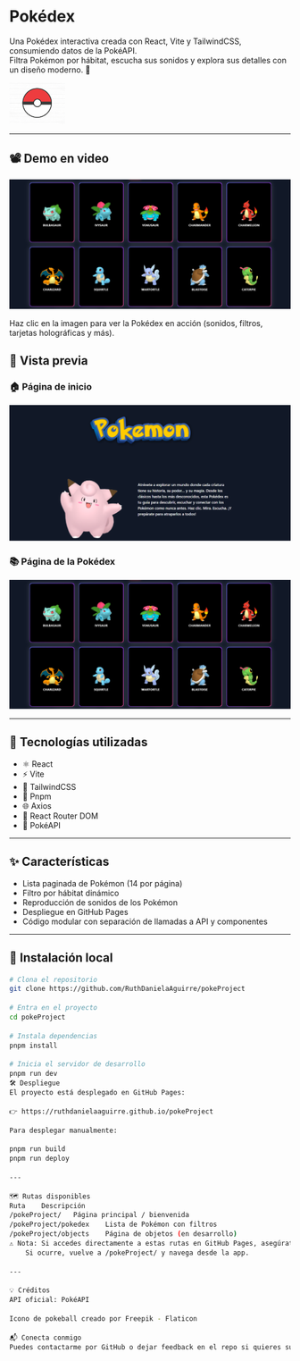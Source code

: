 # Pokédex

Una Pokédex interactiva creada con React, Vite y TailwindCSS, consumiendo datos de la PokéAPI.  
Filtra Pokémon por hábitat, escucha sus sonidos y explora sus detalles con un diseño moderno. 🌿

<img src="./public/pokeball.png" alt="PokeProject Preview" width="100" />


---

## 📽️ Demo en video

[![Ver la demo](./src/assets/pokePageDemo.PNG)](https://youtu.be/61DHTEx6om0)

Haz clic en la imagen para ver la Pokédex en acción (sonidos, filtros, tarjetas holográficas y más).


## 📸 Vista previa

### 🏠 Página de inicio
![HomePage](./src/assets/pokeHomeDemo.PNG)

### 📚 Página de la Pokédex
![PokePage](./src/assets/pokePageDemo.PNG)


---

## 🚀 Tecnologías utilizadas

- ⚛️ React
- ⚡ Vite
- 🎨 TailwindCSS
- 🔧 Pnpm
- 🌐 Axios
- 🔗 React Router DOM
- 📡 PokéAPI

---

## ✨ Características

- Lista paginada de Pokémon (14 por página)
- Filtro por hábitat dinámico
- Reproducción de sonidos de los Pokémon
- Despliegue en GitHub Pages
- Código modular con separación de llamadas a API y componentes

---

## 🔧 Instalación local

```bash
# Clona el repositorio
git clone https://github.com/RuthDanielaAguirre/pokeProject

# Entra en el proyecto
cd pokeProject

# Instala dependencias
pnpm install

# Inicia el servidor de desarrollo
pnpm run dev
🛠 Despliegue
El proyecto está desplegado en GitHub Pages:

👉 https://ruthdanielaaguirre.github.io/pokeProject

Para desplegar manualmente:

pnpm run build
pnpm run deploy

---

🗺️ Rutas disponibles
Ruta	Descripción
/pokeProject/	Página principal / bienvenida
/pokeProject/pokedex	Lista de Pokémon con filtros
/pokeProject/objects	Página de objetos (en desarrollo)
⚠️ Nota: Si accedes directamente a estas rutas en GitHub Pages, asegúrate de que el navegador no te da error 404. 
    Si ocurre, vuelve a /pokeProject/ y navega desde la app.

---

💡 Créditos
API oficial: PokéAPI

Icono de pokeball creado por Freepik - Flaticon

📬 Conecta conmigo
Puedes contactarme por GitHub o dejar feedback en el repo si quieres sugerir mejoras.